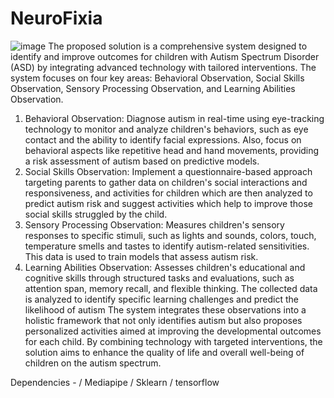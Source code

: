 # NeuroFixia

![image](https://github.com/user-attachments/assets/260086df-0801-45d5-bb1c-b560326a3577)
The proposed solution is a comprehensive system designed to identify and improve outcomes 
for children with Autism Spectrum Disorder (ASD) by integrating advanced technology with 
tailored interventions. The system focuses on four key areas: Behavioral Observation, Social 
Skills Observation, Sensory Processing Observation, and Learning Abilities Observation.
1. Behavioral Observation: Diagnose autism in real-time using eye-tracking technology to 
monitor and analyze children's behaviors, such as eye contact and the ability to identify facial 
expressions. Also, focus on behavioral aspects like repetitive head and hand movements, 
providing a risk assessment of autism based on predictive models.
2. Social Skills Observation: Implement a questionnaire-based approach targeting 
parents to gather data on children's social interactions and responsiveness, and activities for 
children which are then analyzed to predict autism risk and suggest activities which help to 
improve those social skills struggled by the child.
3. Sensory Processing Observation: Measures children's sensory responses to specific 
stimuli, such as lights and sounds, colors, touch, temperature smells and tastes to identify 
autism-related sensitivities. This data is used to train models that assess autism risk.
4. Learning Abilities Observation: Assesses children's educational and cognitive skills 
through structured tasks and evaluations, such as attention span, memory recall, and flexible 
thinking. The collected data is analyzed to identify specific learning challenges and predict the 
likelihood of autism
The system integrates these observations into a holistic framework that not only identifies 
autism but also proposes personalized activities aimed at improving the developmental 
outcomes for each child. By combining technology with targeted interventions, the solution 
aims to enhance the quality of life and overall well-being of children on the autism spectrum.


Dependencies - 
/ Mediapipe
/ Sklearn
/ tensorflow 

